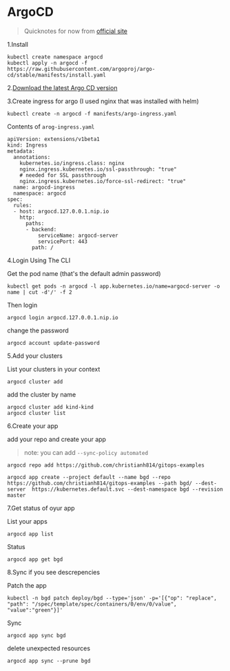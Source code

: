 # ArgoCD

> Quicknotes for now from [official site](https://argoproj.github.io/argo-cd/getting_started/)

1.Install

```
kubectl create namespace argocd
kubectl apply -n argocd -f https://raw.githubusercontent.com/argoproj/argo-cd/stable/manifests/install.yaml
```

2.[Download the latest Argo CD version](https://github.com/argoproj/argo-cd/releases/latest)

3.Create ingress for argo (I used nginx that was installed with helm)


```
kubectl create -n argocd -f manifests/argo-ingress.yaml
```

Contents of `arog-ingress.yaml`

```
apiVersion: extensions/v1beta1
kind: Ingress
metadata:
  annotations:
    kubernetes.io/ingress.class: nginx
    nginx.ingress.kubernetes.io/ssl-passthrough: "true"
    # needed for SSL passthrough
    nginx.ingress.kubernetes.io/force-ssl-redirect: "true"
  name: argocd-ingress
  namespace: argocd
spec:
  rules:
  - host: argocd.127.0.0.1.nip.io
    http:
      paths:
      - backend:
          serviceName: argocd-server
          servicePort: 443
        path: /
```

4.Login Using The CLI

Get the pod name (that's the default admin password)

```
kubectl get pods -n argocd -l app.kubernetes.io/name=argocd-server -o name | cut -d'/' -f 2
```

Then login 

```
argocd login argocd.127.0.0.1.nip.io
```

change the password

```
argocd account update-password
```

5.Add your clusters

List your clusters in your context

```
argocd cluster add
```

add the cluster by name

```
argocd cluster add kind-kind
argocd cluster list
```

6.Create your app

add your repo and create your app

> note: you can add `--sync-policy automated`

```
argocd repo add https://github.com/christianh814/gitops-examples

argocd app create --project default --name bgd --repo https://github.com/christianh814/gitops-examples --path bgd/ --dest-server  https://kubernetes.default.svc --dest-namespace bgd --revision master
```

7.Get status of oyur app


List your apps

```
argocd app list
```

Status

```
argocd app get bgd
```

8.Sync if you see descrepencies

Patch the app

```
kubectl -n bgd patch deploy/bgd --type='json' -p='[{"op": "replace", "path": "/spec/template/spec/containers/0/env/0/value", "value":"green"}]'
```

Sync

```
argocd app sync bgd
```

delete unexpected resources

```
argocd app sync --prune bgd
```
